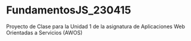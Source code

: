 # FundamentosJS_230415
Proyecto de Clase para la Unidad 1 de la asignatura de Aplicaciones Web Orientadas a Servicios (AWOS)
